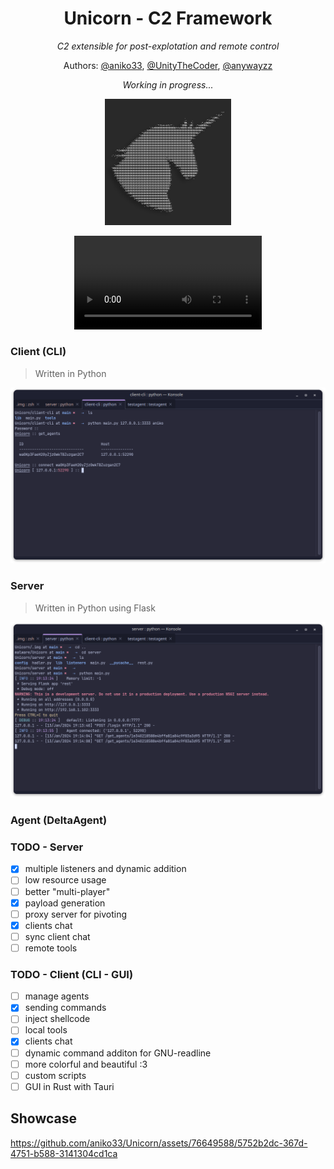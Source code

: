 <div align="center">

# Unicorn - C2 Framework
*C2 extensible for post-explotation and remote control*

Authors: [@aniko33](https://github.com/aniko33), [@UnityTheCoder](https://github.com/UnityTheCoder), [@anywayzz](https://github.com/anywayzz)

*Working in progress...*

<img src=".img/logo.jpg" width=40%>

![Unicorn.mp4](.img/unicorn.mp4)

</div>


### Client (CLI)

> Written in Python

<img src=".img/client.png">

### Server

> Written in Python using Flask

<img src=".img/server.png">

### Agent (DeltaAgent)

### TODO - Server
- [X] multiple listeners and dynamic addition
- [ ] low resource usage
- [ ] better "multi-player"
- [X] payload generation
- [ ] proxy server for pivoting
- [X] clients chat
- [ ] sync client chat
- [ ] remote tools

### TODO - Client (CLI - GUI)
- [ ] manage agents
- [X] sending commands
- [ ] inject shellcode
- [ ] local tools
- [X] clients chat
- [ ] dynamic command additon for GNU-readline
- [ ] more colorful and beautiful :3
- [ ] custom scripts
- [ ] GUI in Rust with Tauri

## Showcase
https://github.com/aniko33/Unicorn/assets/76649588/5752b2dc-367d-4751-b588-3141304cd1ca
